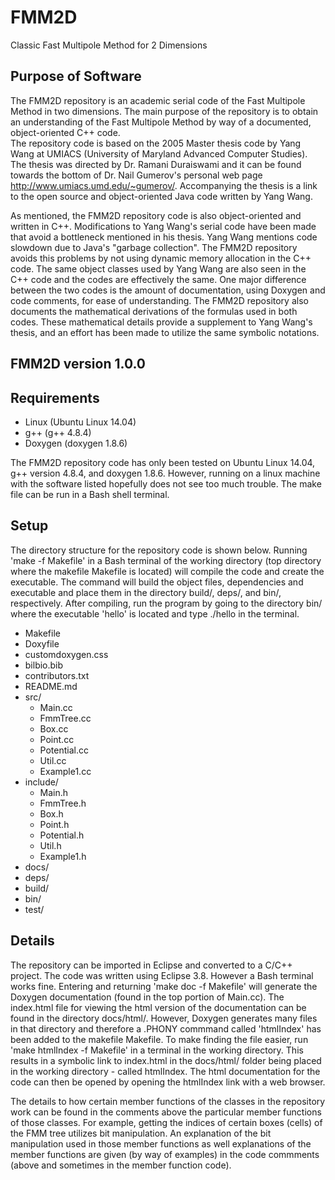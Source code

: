 # FMM2D
Classic Fast Multipole Method for 2 Dimensions

## Purpose of Software
The FMM2D repository is an academic serial code of the Fast Multipole Method in two dimensions.  The main purpose of the repository is to obtain an understanding of the Fast Multipole Method by way of a documented, object-oriented C++ code.  
The repository code is based on the 2005 Master thesis code by Yang Wang at UMIACS (University of Maryland Advanced Computer Studies). The thesis was directed by Dr. Ramani Duraiswami and it can be found towards the bottom of Dr. Nail Gumerov's personal web page http://www.umiacs.umd.edu/~gumerov/.  Accompanying the thesis is a link to the open source and object-oriented Java code written by Yang Wang.   

As mentioned, the FMM2D repository code is also object-oriented and written in C++.  Modifications to Yang Wang's serial code have been made that avoid a bottleneck mentioned in his thesis.  Yang Wang mentions code slowdown due to Java's "garbage collection".  The FMM2D repository avoids this problems by not using dynamic memory allocation in the C++ code.  The same object classes used by Yang Wang are also seen in the C++ code and the codes are effectively the same.  One major difference between the two codes is the amount of documentation, using Doxygen and code comments, for ease of understanding.  The FMM2D repository also documents the mathematical derivations of the formulas used in both codes.  These mathematical details provide a supplement to Yang Wang's thesis, and an effort has been made to utilize the same symbolic notations.   

## FMM2D version 1.0.0

## Requirements
* Linux (Ubuntu Linux 14.04)
* g++   (g++ 4.8.4)
* Doxygen (doxygen 1.8.6)

The FMM2D repository code has only been tested on Ubuntu Linux 14.04, g++ version 4.8.4, and doxygen 1.8.6.  However, running on a linux machine with the software listed hopefully does not see too much trouble.  The make file can be run in a Bash shell terminal.

## Setup
The directory structure for the repository code is shown below.  Running 'make -f Makefile' in a Bash terminal of the working directory (top directory where the makefile Makefile is located) will compile the code and create the executable.  The command will build the object files, dependencies and executable and place them in the directory build/, deps/, and bin/, respectively. After compiling, run the program by going to the directory bin/ where the executable 'hello' is located and type ./hello in the terminal.

* Makefile
* Doxyfile
* customdoxygen.css
* bilbio.bib
* contributors.txt
* README.md
* src/
  * Main.cc 
  * FmmTree.cc
  * Box.cc
  * Point.cc
  * Potential.cc
  * Util.cc
  * Example1.cc
* include/
  * Main.h 
  * FmmTree.h
  * Box.h
  * Point.h
  * Potential.h
  * Util.h
  * Example1.h
* docs/
* deps/
* build/
* bin/
* test/

## Details
The repository can be imported in Eclipse and converted to a C/C++ project.  The code was written using Eclipse 3.8.  However a Bash terminal works fine.  Entering and returning 'make doc -f Makefile' will generate the Doxygen documentation (found in the top portion of Main.cc).  The index.html file for viewing the html version of the documentation can be found in the directory docs/html/.  However, Doxygen generates many files in that directory and therefore a .PHONY commmand called 'htmlIndex' has been added to the makefile Makefile.  To make finding the file easier, run 'make htmlIndex -f Makefile' in a terminal in the working directory.  This results in a symbolic link to index.html in the docs/html/ folder being placed in the working directory - called htmlIndex.  The html documentation for the code can then be opened by opening the htmlIndex link with a web browser.

The details to how certain member functions of the classes in the repository work can be found in the comments above the particular member functions of those classes.  For example, getting the indices of certain boxes (cells) of the FMM tree utilizes bit manipulation.  An explanation of the bit manipulation used in those member functions as well explanations of the member functions are given (by way of examples) in the code commments (above and sometimes in the member function code). 
